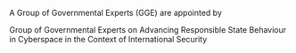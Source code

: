 A Group of Governmental Experts (GGE) are appointed by 


Group of Governmental Experts on Advancing Responsible State Behaviour in Cyberspace in the Context of International Security 